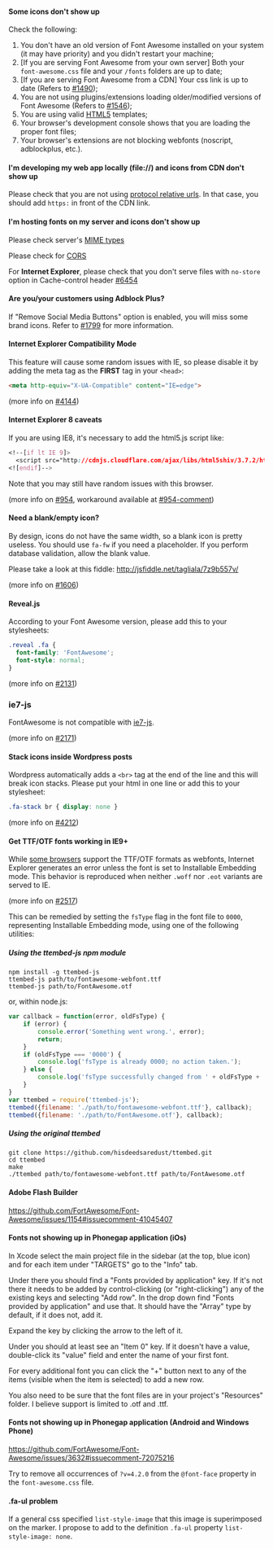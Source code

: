 #### Some icons don't show up
Check the following:

1. You don't have an old version of Font Awesome installed on your system (it may have priority) and you didn't restart your machine;
2. [If you are serving Font Awesome from your own server] Both your `font-awesome.css` file and your `/fonts` folders are up to date;
3. [If you are serving Font Awesome from a CDN] Your css link is up to date (Refers to [#1490](https://github.com/FortAwesome/Font-Awesome/issues/1490));
4. You are not using plugins/extensions loading older/modified versions of Font Awesome (Refers to [#1546]( https://github.com/FortAwesome/Font-Awesome/issues/1546));
5. You are using valid [HTML5](http://www.w3.org/TR/html5/introduction.html#a-quick-introduction-to-html) templates;
6. Your browser's development console shows that you are loading the proper font files;
7. Your browser's extensions are not blocking webfonts (noscript, adblockplus, etc.).

#### I'm developing my web app locally (file://) and icons from CDN don't show up
Please check that you are not using [protocol relative urls](http://www.paulirish.com/2010/the-protocol-relative-url/). In that case, you should add `https:` in front of the CDN link.

#### I'm hosting fonts on my server and icons don't show up
Please check server's [MIME types](https://github.com/EnlightenAgency/Server-Setup-MIME-Types-Headers/blob/master/font-mimetypes.txt)

Please check for [CORS](https://github.com/FortAwesome/Font-Awesome/issues/4675#issuecomment-58192275)

For **Internet Explorer**, please check that you don't serve files with `no-store` option in Cache-control header [#6454](https://github.com/FortAwesome/Font-Awesome/issues/6454)
 
#### Are you/your customers using Adblock Plus?
If "Remove Social Media Buttons" option is enabled, you will miss some brand icons. Refer to [#1799]( https://github.com/FortAwesome/Font-Awesome/issues/1799) for more information.

#### Internet Explorer Compatibility Mode
This feature will cause some random issues with IE, so please disable it by adding the meta tag as the **FIRST** tag in your `<head>`:
```html
<meta http-equiv="X-UA-Compatible" content="IE=edge">
```

(more info on [#4144](https://github.com/FortAwesome/Font-Awesome/issues/4144))

#### Internet Explorer 8 caveats
If you are using IE8, it's necessary to add the html5.js script like:
```css
<!--[if lt IE 9]>
  <script src="http://cdnjs.cloudflare.com/ajax/libs/html5shiv/3.7.2/html5shiv.min.js"></script>
<![endif]-->
```
Note that you may still have random issues with this browser.

(more info on [#954](https://github.com/FortAwesome/Font-Awesome/issues/954), workaround available at [#954-comment](https://github.com/FortAwesome/Font-Awesome/issues/954#issuecomment-65414146))

#### Need a blank/empty icon?
By design, icons do not have the same width, so a blank icon is pretty useless. You should use `fa-fw` if you need a placeholder. If you perform database validation, allow the blank value.

Please take a look at this fiddle: http://jsfiddle.net/tagliala/7z9b557v/

(more info on [#1606](https://github.com/FortAwesome/Font-Awesome/issues/1606))

#### Reveal.js
According to your Font Awesome version, please add this to your stylesheets:

```css
.reveal .fa {
  font-family: 'FontAwesome';
  font-style: normal;
}
```

(more info on [#2131](https://github.com/FortAwesome/Font-Awesome/pull/2131))

### ie7-js
FontAwesome is not compatible with [ie7-js](https://code.google.com/p/ie7-js/).

(more info on [#2171](https://github.com/FortAwesome/Font-Awesome/issues/2821))

#### Stack icons inside Wordpress posts

Wordpress automatically adds a `<br>` tag at the end of the line and this will break icon stacks. Please put your html in one line or add this to your stylesheet:

```css
.fa-stack br { display: none }
```
(more info on [#4212](https://github.com/FortAwesome/Font-Awesome/issues/4212))

#### Get TTF/OTF fonts working in IE9+

While [some browsers](http://caniuse.com/ttf) support the TTF/OTF formats as webfonts, Internet Explorer generates an error unless the font is set to Installable Embedding mode. This behavior is reproduced when neither `.woff` nor `.eot` variants are served to IE.

(more info on [#2517](https://github.com/FortAwesome/Font-Awesome/issues/2517))

This can be remedied by setting the ``fsType`` flag in the font file to ``0000``, representing Installable Embedding mode, using one of the following utilities:

##### Using the ttembed-js npm module
```
npm install -g ttembed-js
ttembed-js path/to/fontawesome-webfont.ttf
ttembed-js path/to/FontAwesome.otf
```
or, within node.js:
```js
var callback = function(error, oldFsType) {
    if (error) {
        console.error('Something went wrong.', error);
        return;
    }
    if (oldFsType === '0000') {
        console.log('fsType is already 0000; no action taken.');
    } else {
        console.log('fsType successfully changed from ' + oldFsType + ' to 0000.');
    }
}
var ttembed = require('ttembed-js');
ttembed({filename: './path/to/fontawesome-webfont.ttf'}, callback);
ttembed({filename: './path/to/FontAwesome.otf'}, callback);
```

##### Using the original ttembed
```
git clone https://github.com/hisdeedsaredust/ttembed.git
cd ttembed
make
./ttembed path/to/fontawesome-webfont.ttf path/to/FontAwesome.otf
```

#### Adobe Flash Builder

https://github.com/FortAwesome/Font-Awesome/issues/1154#issuecomment-41045407

#### Fonts not showing up in Phonegap application (iOs)
In Xcode select the main project file in the sidebar (at the top, blue icon) and for each item under "TARGETS" go to the "Info" tab.

Under there you should find a "Fonts provided by application" key. If it's not there it needs to be added by control-clicking (or "right-clicking") any of the existing keys and selecting "Add row". In the drop down find "Fonts provided by application" and use that. It should have the "Array" type by default, if it does not, add it.

Expand the key by clicking the arrow to the left of it.

Under you should at least see an "Item 0" key. If it doesn't have a value, double-click its "value" field and enter the name of your first font.

For every additional font you can click the "+" button next to any of the items (visible when the item is selected) to add a new row.

You also need to be sure that the font files are in your project's "Resources" folder. I believe support is limited to .otf and .ttf.

#### Fonts not showing up in Phonegap application (Android and Windows Phone)

https://github.com/FortAwesome/Font-Awesome/issues/3632#issuecomment-72075216

Try to remove all occurrences of `?v=4.2.0` from the `@font-face` property in the `font-awesome.css` file.

#### .fa-ul problem

If a general css specified `list-style-image` that this image is superimposed on the marker. I propose to add to the definition `.fa-ul` property `list-style-image: none`.